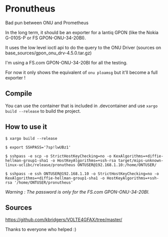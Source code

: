 # Pronutheus

Bad pun between ONU and Prometheus

In the long term, it should be an exporter for a lantiq GPON (like the Nokia G-010S-P or FS GPON-ONU-34-20BI).

It uses the low level ioctl api to do the query to the ONU Driver (sources on base_sources/gpon_onu_drv-4.5.0.tar.gz)

I'm using a FS.com GPON-ONU-34-20BI for all the testing.

For now it only shows the equivalent of `onu ploamsg` but it'll become a full exporter !

## Compile

You can use the container that is included in .devcontainer and use `xargo build --release` to build the project.

## How to use it

```
$ xargo build --release

$ export SSHPASS='7sp!lwUBz1'

$ sshpass -e scp -o StrictHostKeyChecking=no -o KexAlgorithms=+diffie-hellman-group1-sha1 -o HostKeyAlgorithms=+ssh-rsa target/mips-unknown-linux-uclibc/release/pronutheus ONTUSER@192.168.1.10:/home/ONTUSER/

$ sshpass -e ssh ONTUSER@192.168.1.10 -o StrictHostKeyChecking=no -o KexAlgorithms=+diffie-hellman-group1-sha1 -o HostKeyAlgorithms=+ssh-rsa '/home/ONTUSER/pronutheus'
```

*Warning : The password is only for the FS.com GPON-ONU-34-20BI.*

## Sources
https://github.com/kbridgers/VOLTE4GFAX/tree/master/

Thanks to everyone who helped :)
